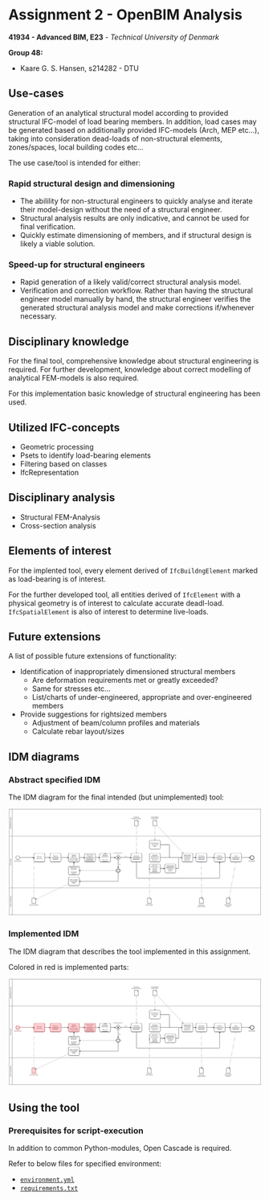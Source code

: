 # Assignment 2 - OpenBIM Analysis

__41934 - Advanced BIM, E23__ - _Technical University of Denmark_

**Group 48:**
- Kaare G. S. Hansen, s214282 - DTU



## Use-cases

Generation of an analytical structural model according to provided structural IFC-model of load bearing members.
In addition, load cases may be generated based on additionally provided IFC-models (Arch, MEP etc...), taking into consideration dead-loads of non-structural elements, zones/spaces, local building codes etc...

The use case/tool is intended for either:

### Rapid structural design and dimensioning

- The abilility for non-structural engineers to quickly analyse and iterate their model-design without the need of a structural engineer.
- Structural analysis results are only indicative, and cannot be used for final verification.
- Quickly estimate dimensioning of members, and if structural design is likely a viable solution.


### Speed-up for structural engineers

- Rapid generation of a likely valid/correct structural analysis model.
- Verification and correction workflow. Rather than having the structural engineer model manually by hand, the structural engineer verifies the generated structural analysis model and make corrections if/whenever necessary.


## Disciplinary knowledge

For the final tool, comprehensive knowledge about structural engineering is required.
For further development, knowledge about correct modelling of analytical FEM-models is also required.

For this implementation basic knowledge of structural engineering has been used.


## Utilized IFC-concepts

- Geometric processing
- Psets to identify load-bearing elements
- Filtering based on classes
- IfcRepresentation

## Disciplinary analysis

- Structural FEM-Analysis
- Cross-section analysis

## Elements of interest

For the implented tool, every element derived of `IfcBuildngElement` marked as load-bearing is of interest.

For the further developed tool, all entities derived of `IfcElement` with a physical geometry is of interest to calculate accurate deadl-load. `IfcSpatialElement` is also of interest to determine live-loads.


## Future extensions
A list of possible future extensions of functionality:

- Identification of inappropriately dimensioned structural members
    - Are deformation requirements met or greatly exceeded?
    - Same for stresses etc...
    - List/charts of under-engineered, appropriate and over-engineered members
- Provide suggestions for rightsized members
    - Adjustment of beam/column profiles and materials
    - Calculate rebar layout/sizes


## IDM diagrams

### Abstract specified IDM

The IDM diagram for the final intended (but unimplemented) tool:

![IDM-abstract](diagrams/IDM-abstract.svg)


### Implemented IDM

The IDM diagram that describes the tool implemented in this assignment.

Colored in red is implemented parts:

![IDM-implemented](diagrams/IDM-implemented.svg)


## Using the tool

### Prerequisites for script-execution

In addition to common Python-modules, Open Cascade is required.

Refer to below files for specified environment:

- [`environment.yml`](environment.yml)
- [`requirements.txt`](requirements.txt)
